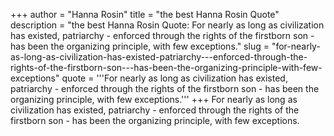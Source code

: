 +++
author = "Hanna Rosin"
title = "the best Hanna Rosin Quote"
description = "the best Hanna Rosin Quote: For nearly as long as civilization has existed, patriarchy - enforced through the rights of the firstborn son - has been the organizing principle, with few exceptions."
slug = "for-nearly-as-long-as-civilization-has-existed-patriarchy---enforced-through-the-rights-of-the-firstborn-son---has-been-the-organizing-principle-with-few-exceptions"
quote = '''For nearly as long as civilization has existed, patriarchy - enforced through the rights of the firstborn son - has been the organizing principle, with few exceptions.'''
+++
For nearly as long as civilization has existed, patriarchy - enforced through the rights of the firstborn son - has been the organizing principle, with few exceptions.
